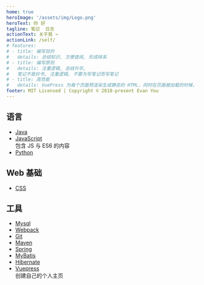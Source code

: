 ```yaml
---
home: true
heroImage: '/assets/img/Logo.png'
heroText: 你 好
tagline: 笔记  日志
actionText: 关于我 →
actionLink: /self/
# features:
# - title: 编写目的
#   details: 总结知识, 方便查阅, 形成体系
# - title: 编写原则
#   details: 注重逻辑, 总结升华, 
#   笔记不是抄书, 注重逻辑, 不要为写笔记而写笔记
# - title: 高性能
#   details: VuePress 为每个页面预渲染生成静态的 HTML，同时在页面被加载的时候，将作为 SPA 运行。
footer: MIT Licensed | Copyright © 2018-present Evan You
---
```

<!-- ceshi -->
<!-- # Log -->
## 语言
- [Java](./lang/java)
- [JavaScript](./lang/js)   
    包含 JS 与 ES6 的内容
- [Python](./lang/python)

## Web 基础
- [CSS](./web/css)

## 工具
- [Mysql](./tool/mysql)
- [Webpack](./tool/webpack/文档阅读) 
- [Git](./tool/git/Git) 
- [Maven](./tool/maven/Maven)
- [Spring](./tool/spring)
- [MyBatis](./tool/mybatis/MyBatis)
- [Hibernate](./tool/hibernate/Hibernate)
- [Vuepress](./tool/vuepress)  
    创建自己的个人主页

<!-- # Log -->
